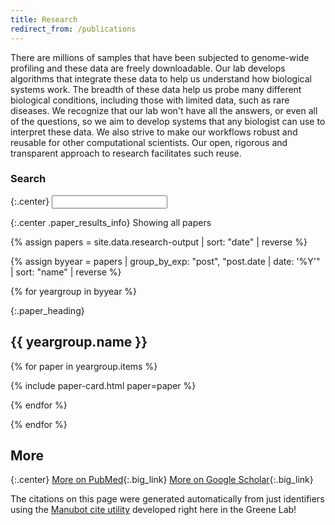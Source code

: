 ```yaml
---
title: Research
redirect_from: /publications
---
```


There are millions of samples that have been subjected to genome-wide profiling and these data are freely downloadable.
Our lab develops algorithms that integrate these data to help us understand how biological systems work.
The breadth of these data help us probe many different biological conditions, including those with limited data, such as rare diseases.
We recognize that our lab won't have all the answers, or even all of the questions, so we aim to develop systems that any biologist can use to interpret these data.
We also strive to make our workflows robust and reusable for other computational scientists.
Our open, rigorous and transparent approach to research facilitates such reuse.

### <i class="fas fa-search icon_with_text"></i>Search

{:.center}
<input class="paper_search_box">

{:.center .paper_results_info}
Showing all papers

<!-- get paper data from json -->
{% assign papers = site.data.research-output | sort: "date" | reverse %}

<!-- group data by year -->
{% assign byyear = papers | group_by_exp: "post", "post.date | date: '%Y'" | sort: "name" | reverse %}

<!-- loop through year groups -->
{% for yeargroup in byyear %}

{:.paper_heading}
## {{ yeargroup.name }}

<!-- loop through all papers in this year group -->
{% for paper in yeargroup.items %}

{% include paper-card.html paper=paper %}

{% endfor %}

{% endfor %}

## More

{:.center}
[<i class="fas fa-book-open icon_with_text"></i>More on PubMed](https://pubmed.ncbi.nlm.nih.gov/?term=casey%20s%20greene){:.big_link}
[<i class="fab fa-google icon_with_text"></i>More on Google Scholar](http://scholar.google.com/citations?hl=en&user=ETJoidYAAAAJ){:.big_link}

The citations on this page were generated automatically from just identifiers using the [Manubot cite utility](https://github.com/manubot/manubot#cite) developed right here in the Greene Lab!

<!-- load mark.js library to highlight when searching -->
<script src="https://cdnjs.cloudflare.com/ajax/libs/mark.js/8.11.1/mark.min.js"></script>